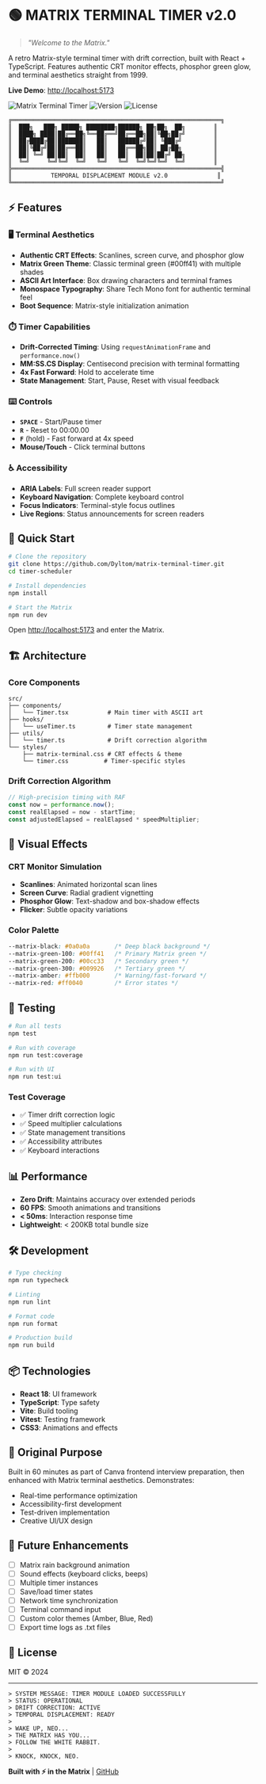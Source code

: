 # 🟢 MATRIX TERMINAL TIMER v2.0

> *"Welcome to the Matrix."*

A retro Matrix-style terminal timer with drift correction, built with React + TypeScript. Features authentic CRT monitor effects, phosphor green glow, and terminal aesthetics straight from 1999.

**Live Demo**: [http://localhost:5173](http://localhost:5173)

![Matrix Terminal Timer](https://img.shields.io/badge/Status-ONLINE-00ff41?style=for-the-badge&labelColor=001100)
![Version](https://img.shields.io/badge/Version-2.0.0-00ff41?style=for-the-badge&labelColor=001100)
![License](https://img.shields.io/badge/License-MIT-00ff41?style=for-the-badge&labelColor=001100)

```
╔═══════════════════════════════════════════════════════════╗
║  ███╗   ███╗ █████╗ ████████╗██████╗ ██╗██╗  ██╗        ║
║  ████╗ ████║██╔══██╗╚══██╔══╝██╔══██╗██║╚██╗██╔╝        ║
║  ██╔████╔██║███████║   ██║   ██████╔╝██║ ╚███╔╝         ║
║  ██║╚██╔╝██║██╔══██║   ██║   ██╔══██╗██║ ██╔██╗         ║
║  ██║ ╚═╝ ██║██║  ██║   ██║   ██║  ██║██║██╔╝ ██╗        ║
║  ╚═╝     ╚═╝╚═╝  ╚═╝   ╚═╝   ╚═╝  ╚═╝╚═╝╚═╝  ╚═╝        ║
╠═══════════════════════════════════════════════════════════╣
║           TEMPORAL DISPLACEMENT MODULE v2.0              ║
╚═══════════════════════════════════════════════════════════╝
```

## ⚡ Features

### 🖥️ Terminal Aesthetics
- **Authentic CRT Effects**: Scanlines, screen curve, and phosphor glow
- **Matrix Green Theme**: Classic terminal green (#00ff41) with multiple shades
- **ASCII Art Interface**: Box drawing characters and terminal frames
- **Monospace Typography**: Share Tech Mono font for authentic terminal feel
- **Boot Sequence**: Matrix-style initialization animation

### ⏱️ Timer Capabilities
- **Drift-Corrected Timing**: Using `requestAnimationFrame` and `performance.now()`
- **MM:SS.CS Display**: Centisecond precision with terminal formatting
- **4x Fast Forward**: Hold to accelerate time
- **State Management**: Start, Pause, Reset with visual feedback

### ⌨️ Controls
- **`SPACE`** - Start/Pause timer
- **`R`** - Reset to 00:00.00
- **`F`** (hold) - Fast forward at 4x speed
- **Mouse/Touch** - Click terminal buttons

### ♿ Accessibility
- **ARIA Labels**: Full screen reader support
- **Keyboard Navigation**: Complete keyboard control
- **Focus Indicators**: Terminal-style focus outlines
- **Live Regions**: Status announcements for screen readers

## 🚀 Quick Start

```bash
# Clone the repository
git clone https://github.com/Dyltom/matrix-terminal-timer.git
cd timer-scheduler

# Install dependencies
npm install

# Start the Matrix
npm run dev
```

Open [http://localhost:5173](http://localhost:5173) and enter the Matrix.

## 🏗️ Architecture

### Core Components

```
src/
├── components/
│   └── Timer.tsx           # Main timer with ASCII art
├── hooks/
│   └── useTimer.ts         # Timer state management
├── utils/
│   └── timer.ts            # Drift correction algorithm
└── styles/
    ├── matrix-terminal.css # CRT effects & theme
    └── timer.css          # Timer-specific styles
```

### Drift Correction Algorithm

```typescript
// High-precision timing with RAF
const now = performance.now();
const realElapsed = now - startTime;
const adjustedElapsed = realElapsed * speedMultiplier;
```

## 🎨 Visual Effects

### CRT Monitor Simulation
- **Scanlines**: Animated horizontal scan lines
- **Screen Curve**: Radial gradient vignetting
- **Phosphor Glow**: Text-shadow and box-shadow effects
- **Flicker**: Subtle opacity variations

### Color Palette
```css
--matrix-black: #0a0a0a       /* Deep black background */
--matrix-green-100: #00ff41   /* Primary Matrix green */
--matrix-green-200: #00cc33   /* Secondary green */
--matrix-green-300: #009926   /* Tertiary green */
--matrix-amber: #ffb000       /* Warning/fast-forward */
--matrix-red: #ff0040         /* Error states */
```

## 🧪 Testing

```bash
# Run all tests
npm test

# Run with coverage
npm run test:coverage

# Run with UI
npm run test:ui
```

### Test Coverage
- ✅ Timer drift correction logic
- ✅ Speed multiplier calculations
- ✅ State management transitions
- ✅ Accessibility attributes
- ✅ Keyboard interactions

## 📊 Performance

- **Zero Drift**: Maintains accuracy over extended periods
- **60 FPS**: Smooth animations and transitions
- **< 50ms**: Interaction response time
- **Lightweight**: < 200KB total bundle size

## 🛠️ Development

```bash
# Type checking
npm run typecheck

# Linting
npm run lint

# Format code
npm run format

# Production build
npm run build
```

## 📦 Technologies

- **React 18**: UI framework
- **TypeScript**: Type safety
- **Vite**: Build tooling
- **Vitest**: Testing framework
- **CSS3**: Animations and effects

## 🎯 Original Purpose

Built in 60 minutes as part of Canva frontend interview preparation, then enhanced with Matrix terminal aesthetics. Demonstrates:
- Real-time performance optimization
- Accessibility-first development
- Test-driven implementation
- Creative UI/UX design

## 🚀 Future Enhancements

- [ ] Matrix rain background animation
- [ ] Sound effects (keyboard clicks, beeps)
- [ ] Multiple timer instances
- [ ] Save/load timer states
- [ ] Network time synchronization
- [ ] Terminal command input
- [ ] Custom color themes (Amber, Blue, Red)
- [ ] Export time logs as .txt files

## 📄 License

MIT © 2024

---

```
> SYSTEM MESSAGE: TIMER MODULE LOADED SUCCESSFULLY
> STATUS: OPERATIONAL
> DRIFT CORRECTION: ACTIVE
> TEMPORAL DISPLACEMENT: READY
>
> WAKE UP, NEO...
> THE MATRIX HAS YOU...
> FOLLOW THE WHITE RABBIT.
>
> KNOCK, KNOCK, NEO.
```

**Built with ⚡ in the Matrix** | [GitHub](https://github.com/Dyltom/matrix-terminal-timer)
